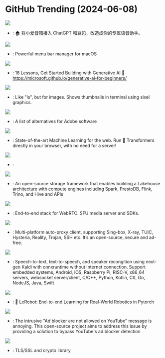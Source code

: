 # GitHub Trending (2024-06-08)

![](https://img.shields.io/badge/TypeScript-New%20289-green?style=flat-square&logo=appveyor)
- [](https://github.comundefined): 🏠 将小爱音箱接入 ChatGPT 和豆包，改造成你的专属语音助手。

![](https://img.shields.io/badge/Swift-New%201-green?style=flat-square&logo=appveyor)
- [](https://github.comundefined): Powerful menu bar manager for macOS

![](https://img.shields.io/badge/Jupyter%20Notebook-New%20296-green?style=flat-square&logo=appveyor)
- [](https://github.comundefined): 18 Lessons, Get Started Building with Generative AI 🔗 https://microsoft.github.io/generative-ai-for-beginners/

![](https://img.shields.io/badge/Shell-New%20149-green?style=flat-square&logo=appveyor)
- [](https://github.comundefined): Like "ls", but for images. Shows thumbnails in terminal using sixel graphics.

![](https://img.shields.io/badge/none-New%20555-green?style=flat-square&logo=appveyor)
- [](https://github.comundefined): A list of alternatives for Adobe software

![](https://img.shields.io/badge/JavaScript-New%20136-green?style=flat-square&logo=appveyor)
- [](https://github.comundefined): State-of-the-art Machine Learning for the web. Run 🤗 Transformers directly in your browser, with no need for a server!

![](https://img.shields.io/badge/Python-New%20298-green?style=flat-square&logo=appveyor)
- [](https://github.comundefined): 

![](https://img.shields.io/badge/Scala-New%2077-green?style=flat-square&logo=appveyor)
- [](https://github.comundefined): An open-source storage framework that enables building a Lakehouse architecture with compute engines including Spark, PrestoDB, Flink, Trino, and Hive and APIs

![](https://img.shields.io/badge/Go-New%20158-green?style=flat-square&logo=appveyor)
- [](https://github.comundefined): End-to-end stack for WebRTC. SFU media server and SDKs.

![](https://img.shields.io/badge/Dart-New%20135-green?style=flat-square&logo=appveyor)
- [](https://github.comundefined): Multi-platform auto-proxy client, supporting Sing-box, X-ray, TUIC, Hysteria, Reality, Trojan, SSH etc. It’s an open-source, secure and ad-free.

![](https://img.shields.io/badge/C%2B%2B-New%2027-green?style=flat-square&logo=appveyor)
- [](https://github.comundefined): Speech-to-text, text-to-speech, and speaker recongition using next-gen Kaldi with onnxruntime without Internet connection. Support embedded systems, Android, iOS, Raspberry Pi, RISC-V, x86_64 servers, websocket server/client, C/C++, Python, Kotlin, C#, Go, NodeJS, Java, Swift

![](https://img.shields.io/badge/Python-New%2019-green?style=flat-square&logo=appveyor)
- [](https://github.comundefined): 🤗 LeRobot: End-to-end Learning for Real-World Robotics in Pytorch

![](https://img.shields.io/badge/JavaScript-New%2051-green?style=flat-square&logo=appveyor)
- [](https://github.comundefined): The intrusive "Ad blocker are not allowed on YouTube" message is annoying. This open-source project aims to address this issue by providing a solution to bypass YouTube's ad blocker detection

![](https://img.shields.io/badge/C-New%2084-green?style=flat-square&logo=appveyor)
- [](https://github.comundefined): TLS/SSL and crypto library

